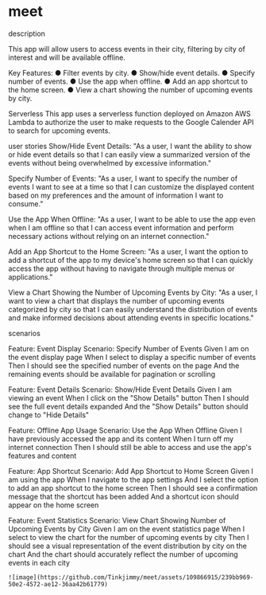 # meet
description

This app will allow users to access events in their city, filtering by city of interest and will be available 
offline.

Key Features:
● Filter events by city.
● Show/hide event details.
● Specify number of events.
● Use the app when offline.
● Add an app shortcut to the home screen.
● View a chart showing the number of upcoming events by city.

Serverless
This app uses a serverless function deployed on Amazon AWS Lambda to authorize the user to make requests to the Google Calender API to search for upcoming events.


user stories
Show/Hide Event Details:
"As a user, I want the ability to show or hide event details so that I can easily view a summarized version of the events without being overwhelmed by excessive information."

Specify Number of Events:
"As a user, I want to specify the number of events I want to see at a time so that I can customize the displayed content based on my preferences and the amount of information I want to consume."

Use the App When Offline:
"As a user, I want to be able to use the app even when I am offline so that I can access event information and perform necessary actions without relying on an internet connection."

Add an App Shortcut to the Home Screen:
"As a user, I want the option to add a shortcut of the app to my device's home screen so that I can quickly access the app without having to navigate through multiple menus or applications."

View a Chart Showing the Number of Upcoming Events by City:
"As a user, I want to view a chart that displays the number of upcoming events categorized by city so that I can easily understand the distribution of events and make informed decisions about attending events in specific locations."


scenarios
    
Feature: Event Display
  Scenario: Specify Number of Events
    Given I am on the event display page
    When I select to display a specific number of events
    Then I should see the specified number of events on the page
    And the remaining events should be available for pagination or scrolling
    
Feature: Event Details
  Scenario: Show/Hide Event Details
    Given I am viewing an event
    When I click on the "Show Details" button
    Then I should see the full event details expanded
    And the "Show Details" button should change to "Hide Details"

Feature: Offline App Usage
  Scenario: Use the App When Offline
    Given I have previously accessed the app and its content
    When I turn off my internet connection
    Then I should still be able to access and use the app's features and content
    
Feature: App Shortcut
  Scenario: Add App Shortcut to Home Screen
    Given I am using the app
    When I navigate to the app settings
    And I select the option to add an app shortcut to the home screen
    Then I should see a confirmation message that the shortcut has been added
    And a shortcut icon should appear on the home screen
    
Feature: Event Statistics
  Scenario: View Chart Showing Number of Upcoming Events by City
    Given I am on the event statistics page
    When I select to view the chart for the number of upcoming events by city
    Then I should see a visual representation of the event distribution by city on the chart
    And the chart should accurately reflect the number of upcoming events in each city
    
    
    ![image](https://github.com/Tinkjimmy/meet/assets/109866915/239bb969-50e2-4572-ae12-36aa42b61779)





